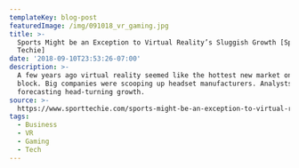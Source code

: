 ```yaml
---
templateKey: blog-post
featuredImage: /img/091018_vr_gaming.jpg
title: >-
  Sports Might be an Exception to Virtual Reality’s Sluggish Growth [Sport
  Techie]
date: '2018-09-10T23:53:26-07:00'
description: >-
  A few years ago virtual reality seemed like the hottest new market on the
  block. Big companies were scooping up headset manufacturers. Analysts were
  forecasting head-turning growth.
source: >-
  https://www.sporttechie.com/sports-might-be-an-exception-to-virtual-realitys-sluggish-growth/
tags:
  - Business
  - VR
  - Gaming
  - Tech
---
```



